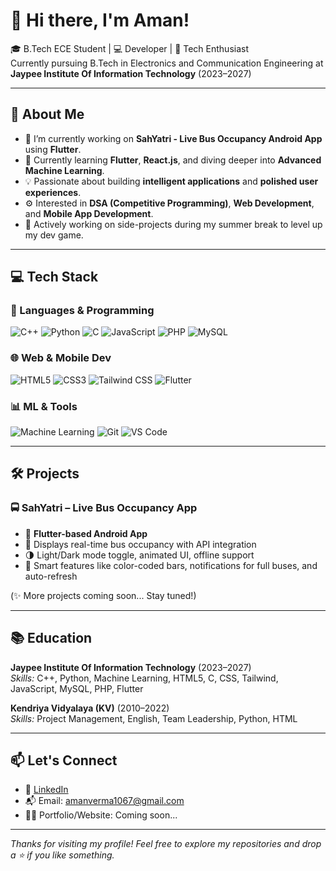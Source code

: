 # 👋 Hi there, I'm Aman!

🎓 B.Tech ECE Student | 💻 Developer | 🚀 Tech Enthusiast  
Currently pursuing B.Tech in Electronics and Communication Engineering at **Jaypee Institute Of Information Technology** (2023–2027)

---

## 🧠 About Me

- 🔭 I’m currently working on **SahYatri - Live Bus Occupancy Android App** using **Flutter**.
- 🌱 Currently learning **Flutter**, **React.js**, and diving deeper into **Advanced Machine Learning**.
- 💡 Passionate about building **intelligent applications** and **polished user experiences**.
- ⚙️ Interested in **DSA (Competitive Programming)**, **Web Development**, and **Mobile App Development**.
- 🎯 Actively working on side-projects during my summer break to level up my dev game.

---

## 💻 Tech Stack

### 🚀 Languages & Programming
![C++](https://img.shields.io/badge/C++-00599C?style=flat&logo=c%2B%2B&logoColor=white)
![Python](https://img.shields.io/badge/Python-3776AB?style=flat&logo=python&logoColor=white)
![C](https://img.shields.io/badge/C-00599C?style=flat&logo=c&logoColor=white)
![JavaScript](https://img.shields.io/badge/JavaScript-F7DF1E?style=flat&logo=javascript&logoColor=black)
![PHP](https://img.shields.io/badge/PHP-777BB4?style=flat&logo=php&logoColor=white)
![MySQL](https://img.shields.io/badge/MySQL-4479A1?style=flat&logo=mysql&logoColor=white)

### 🌐 Web & Mobile Dev
![HTML5](https://img.shields.io/badge/HTML5-E34F26?style=flat&logo=html5&logoColor=white)
![CSS3](https://img.shields.io/badge/CSS3-1572B6?style=flat&logo=css3&logoColor=white)
![Tailwind CSS](https://img.shields.io/badge/Tailwind_CSS-38B2AC?style=flat&logo=tailwind-css&logoColor=white)
![Flutter](https://img.shields.io/badge/Flutter-02569B?style=flat&logo=flutter&logoColor=white)

### 📊 ML & Tools
![Machine Learning](https://img.shields.io/badge/-Machine%20Learning-brightgreen)
![Git](https://img.shields.io/badge/Git-F05032?style=flat&logo=git&logoColor=white)
![VS Code](https://img.shields.io/badge/VS%20Code-007ACC?style=flat&logo=visual-studio-code&logoColor=white)

---

## 🛠️ Projects

### 🚍 SahYatri – Live Bus Occupancy App
- 📱 **Flutter-based Android App**
- 🔄 Displays real-time bus occupancy with API integration
- 🌗 Light/Dark mode toggle, animated UI, offline support
- 🧠 Smart features like color-coded bars, notifications for full buses, and auto-refresh

(✨ More projects coming soon... Stay tuned!)

---

## 📚 Education

**Jaypee Institute Of Information Technology** (2023–2027)  
_Skills:_ C++, Python, Machine Learning, HTML5, C, CSS, Tailwind, JavaScript, MySQL, PHP, Flutter

**Kendriya Vidyalaya (KV)** (2010–2022)  
_Skills:_ Project Management, English, Team Leadership, Python, HTML

---

## 📫 Let's Connect

- 🔗 [LinkedIn](www.linkedin.com/in/amanverma1067)
- 📬 Email: amanverma1067@gmail.com
- 🧑‍💻 Portfolio/Website: Coming soon...

---

_Thanks for visiting my profile! Feel free to explore my repositories and drop a ⭐ if you like something._

